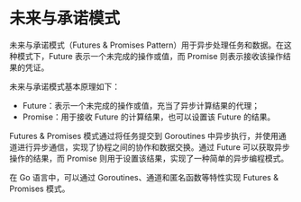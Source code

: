 # 未来与承诺模式

未来与承诺模式（Futures & Promises Pattern）用于异步处理任务和数据。在这种模式下，Future 表示一个未完成的操作或值，而 Promise 则表示接收该操作结果的凭证。

未来与承诺模式基本原理如下：

- Future：表示一个未完成的操作或值，充当了异步计算结果的代理；
- Promise：用于接收 Future 的计算结果，也可以设置该 Future 的结果。

Futures & Promises 模式通过将任务提交到 Goroutines 中异步执行，并使用通道进行异步通信，实现了协程之间的协作和数据交换。通过 Future 可以获取异步操作的结果，而 Promise 则用于设置该结果，实现了一种简单的异步编程模式。

在 Go 语言中，可以通过 Goroutines、通道和匿名函数等特性实现 Futures & Promises 模式。
